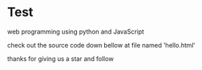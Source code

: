 # Test
web programming using python and JavaScript

check out the source code down bellow at file named 'hello.html'

thanks for giving us a star and follow
